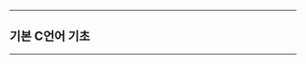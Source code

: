 
-------------------------------------------------------------------------------------------


## 기본 C언어 기초



-------------------------------------------------------------------------------------------


